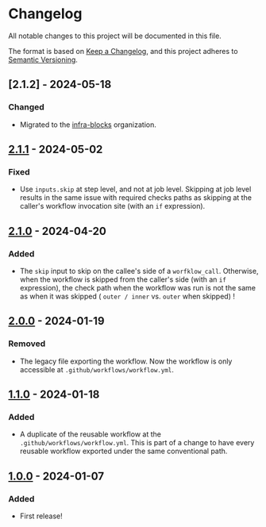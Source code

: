 # Changelog

All notable changes to this project will be documented in this file.

The format is based on [Keep a Changelog](https://keepachangelog.com/en/1.1.0/),
and this project adheres to [Semantic Versioning](https://semver.org/spec/v2.0.0.html).

## [2.1.2] - 2024-05-18

### Changed

- Migrated to the [infra-blocks](https://github.com/infra-blocks) organization.

## [2.1.1] - 2024-05-02

### Fixed

- Use `inputs.skip` at step level, and not at job level. Skipping at job level results in the same issue with
  required checks paths as skipping at the caller's workflow invocation site (with an `if` expression).

## [2.1.0] - 2024-04-20

### Added

- The `skip` input to skip on the callee's side of a `worfklow_call`. Otherwise, when the workflow is skipped from
  the caller's side (with an `if` expression), the check path when the workflow was run is not the same as when
  it was skipped ( `outer / inner` vs. `outer` when skipped) !

## [2.0.0] - 2024-01-19

### Removed

- The legacy file exporting the workflow. Now the workflow is only accessible at `.github/workflows/workflow.yml`.

## [1.1.0] - 2024-01-18

### Added

- A duplicate of the reusable workflow at the `.github/workflows/workflow.yml`. This is part of a change to have
  every reusable workflow exported under the same conventional path.

## [1.0.0] - 2024-01-07

### Added

- First release!

[2.1.1]: https://github.com/infra-blocks/aws-ecr-docker-tag-workflow/compare/v2.1.1...v2.1.2
[2.1.1]: https://github.com/infra-blocks/aws-ecr-docker-tag-workflow/compare/v2.1.0...v2.1.1
[2.1.0]: https://github.com/infra-blocks/aws-ecr-docker-tag-workflow/compare/v2.0.0...v2.1.0
[2.0.0]: https://github.com/infra-blocks/aws-ecr-docker-tag-workflow/compare/v1.1.0...v2.0.0
[1.1.0]: https://github.com/infra-blocks/aws-ecr-docker-tag-workflow/compare/v1.0.0...v1.1.0
[1.0.0]: https://github.com/infra-blocks/aws-ecr-docker-tag-workflow/releases/tag/v1.0.0
